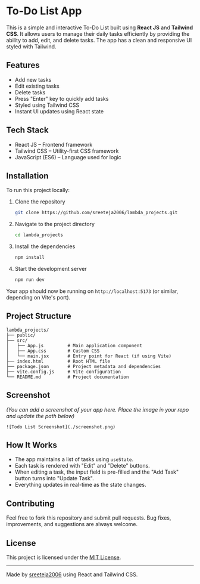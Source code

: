 
# To-Do List App

This is a simple and interactive To-Do List built using **React JS** and **Tailwind CSS**. It allows users to manage their daily tasks efficiently by providing the ability to add, edit, and delete tasks. The app has a clean and responsive UI styled with Tailwind.

## Features

- Add new tasks  
- Edit existing tasks  
- Delete tasks  
- Press "Enter" key to quickly add tasks  
- Styled using Tailwind CSS  
- Instant UI updates using React state  

## Tech Stack

- React JS – Frontend framework  
- Tailwind CSS – Utility-first CSS framework  
- JavaScript (ES6) – Language used for logic  

## Installation

To run this project locally:

1. Clone the repository  
   ```bash
   git clone https://github.com/sreeteja2006/lambda_projects.git
   ```

2. Navigate to the project directory  
   ```bash
   cd lambda_projects
   ```

3. Install the dependencies  
   ```bash
   npm install
   ```

4. Start the development server  
   ```bash
   npm run dev
   ```

Your app should now be running on `http://localhost:5173` (or similar, depending on Vite's port).

## Project Structure

```
lambda_projects/
├── public/
├── src/
│   ├── App.js         # Main application component
│   ├── App.css        # Custom CSS
│   └── main.jsx       # Entry point for React (if using Vite)
├── index.html         # Root HTML file
├── package.json       # Project metadata and dependencies
├── vite.config.js     # Vite configuration
└── README.md          # Project documentation
```

## Screenshot

*(You can add a screenshot of your app here. Place the image in your repo and update the path below)*

```
![Todo List Screenshot](./screenshot.png)
```

## How It Works

- The app maintains a list of tasks using `useState`.  
- Each task is rendered with "Edit" and "Delete" buttons.  
- When editing a task, the input field is pre-filled and the "Add Task" button turns into "Update Task".  
- Everything updates in real-time as the state changes.

## Contributing

Feel free to fork this repository and submit pull requests. Bug fixes, improvements, and suggestions are always welcome.

## License

This project is licensed under the [MIT License](https://opensource.org/licenses/MIT).

---

Made by [sreeteja2006](https://github.com/sreeteja2006) using React and Tailwind CSS.
